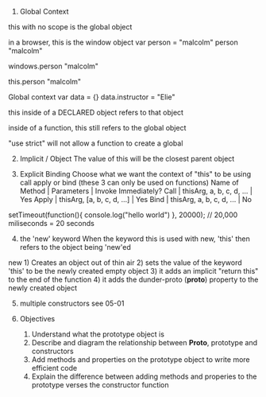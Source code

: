 1) Global Context

this with no scope is the global object

in a browser, this is the window object
var person = "malcolm"
person
"malcolm"

windows.person
"malcolm"

this.person 
"malcolm"



Global context
var data = {}
data.instructor = "Elie"

this inside of a DECLARED object refers to that object

inside of a function, this still refers to the global object

"use strict" will not allow a function to create a global



2) Implicit / Object
The value of this will be the closest parent object

3) Explicit Binding
Choose what we want the context of "this" to be using 
call
apply or 
bind
(these 3 can only be used on functions)
Name of Method      |   Parameters                  |   Invoke Immediately?
Call                |   thisArg, a, b, c, d, ...    |   Yes
Apply               |   thisArg, [a, b, c, d, ...]  |   Yes
Bind                |   thisArg, a, b, c, d, ...    |   No


setTimeout(function(){
    console.log("hello world")
}, 20000);
// 20,000 miliseconds = 20 seconds


4) the 'new' keyword
    When the keyword this is used with new, 'this' then refers to the object being 'new'ed

new 
    1) Creates an object out of thin air
    2) sets the value of the keyword 'this' to be the newly created empty object
    3) it adds an implicit "return this" to the end of the function
    4) it adds the dunder-proto (__proto__) property to the newly created object
    
    
5) multiple constructors
    see 05-01
    
6) Objectives
    1) Understand what the prototype object is
    2) Describe and diagram the relationship between
        __Proto__, prototype and constructors
    3) Add methods and properties on the prototype 
        object to write more efficient code
    4) Explain the difference between adding
        methods and properies to the prototype 
        verses the constructor function
        
